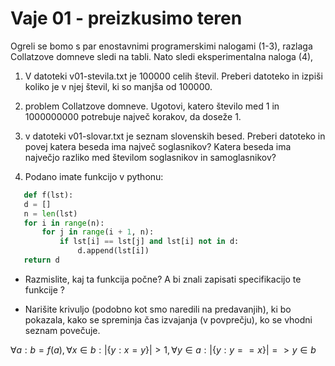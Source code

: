 # Vaje 01 - preizkusimo teren
Ogreli se bomo s par enostavnimi programerskimi nalogami (1-3), razlaga Collatzove domneve sledi na tabli.
Nato sledi eksperimentalna naloga (4),

 1. V datoteki v01-stevila.txt je 100000 celih števil. Preberi datoteko in izpiši koliko je v njej števil, ki so manjša od 100000.

 2. problem Collatzove domneve. Ugotovi, katero število med 1 in 1000000000 potrebuje največ korakov, da doseže 1.

 3. v datoteki v01-slovar.txt je seznam slovenskih besed. Preberi datoteko in povej katera beseda ima največ soglasnikov? Katera beseda ima največjo razliko med številom soglasnikov in samoglasnikov?

 4. Podano imate funkcijo v pythonu:
 ```python
    def f(lst):
    d = []
    n = len(lst)
    for i in range(n):
        for j in range(i + 1, n):
            if lst[i] == lst[j] and lst[i] not in d:
                d.append(lst[i])
    return d
 ```
 - Razmislite, kaj ta funkcija počne? A bi znali zapisati specifikacijo te funkcije ?

 - Narišite krivuljo (podobno kot smo naredili na predavanjih), ki bo pokazala, kako se spreminja čas izvajanja (v povprečju), ko se vhodni seznam povečuje.

 $\forall a: b = f(a), \forall x\in b: |\{y: x=y\}|>1, \forall y \in a: |\{y: y==x\}| => y \in b$